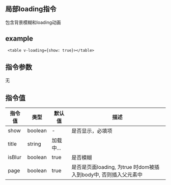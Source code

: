 ## 局部loading指令

包含背景模糊和loading动画

## example

```vue
 <table v-loading={show: true}></table>
```

## 指令参数

无

## 指令值

| 指令值    | 类型      | 默认值    | 描述                                          |
|--------|---------|--------|---------------------------------------------|
| show   | boolean | -      | 是否显示，必填项                                    |
| title  | string  | 加载中... |                                             |
| isBlur | boolean | true   | 是否模糊                                        |
| page   | boolean | true   | 是否是页面loading, 为true 时dom被插入到body中, 否则插入父元素中 |

